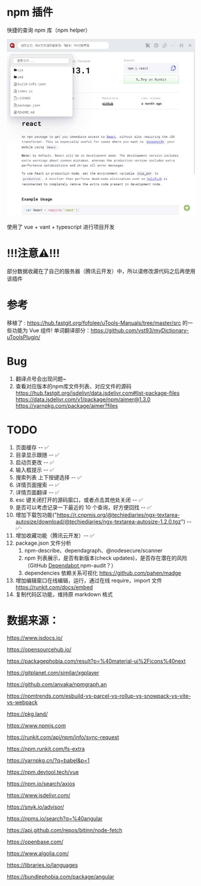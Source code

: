 # npm 插件

快捷的查询 npm 库（npm helper）

![npm helper 插件](./examples/2020-06-18_173702.jpg)

使用了 vue + vant + typescript 进行项目开发


# !!!注意⚠️!!!
部分数据收藏在了自己的服务器（腾讯云开发）中，所以请修改源代码之后再使用该插件


# 参考

移植了 : https://hub.fastgit.org/fofolee/uTools-Manuals/tree/master/src 的一些功能为 Vue 组件!
单词翻译部分：https://github.com/vst93/myDictionary-uToolsPlugin/

# Bug

1. 翻译点号会出现问题~
2. 查看对应版本的npm库文件列表、对应文件的源码
    https://hub.fastgit.org/jsdelivr/data.jsdelivr.com#list-package-files
    https://data.jsdelivr.com/v1/package/npm/aimer@1.3.0
    https://yarnpkg.com/package/aimer?files


# TODO

1. 页面缓存 -- ✅
2. 目录显示跟随 -- ✅
3. 启动页更改 -- ✅
4. 输入框提示 -- ✅
5. 搜索列表 上下按键选择 -- ✅
6. 详情页面搜索 -- ✅
7. 详情页面翻译 -- ✅
8. esc 键关闭打开的源码窗口，或者点击其他处关闭 -- ✅
9. 是否可以考虑记录一下最近的 10 个查询，好方便回找 -- ✅
10. 增加下载包功能("https://r.cnpmjs.org/@techiediaries/ngx-textarea-autosize/download/@techiediaries/ngx-textarea-autosize-1.2.0.tgz") -- ✅·
11. 增加收藏功能（腾讯云开发）-- ✅
12. package.json 文件分析
    1.  npm-describe、dependagraph、@nodesecure/scanner
    2.  npm 列表展示，是否有新版本(check updates)，是否存在潜在的风险（GitHub [ Dependabot ](https://dependabot.com/) npm-audit？）
    3. dependencies 依赖关系可视化 https://github.com/pahen/madge
13. 增加编辑窗口在线编辑，运行，通过在线 require，import 文件
    https://runkit.com/docs/embed
14. 复制代码区功能，维持原 markdown 格式


# 数据来源：

https://www.jsdocs.io/

https://opensourcehub.io/

https://packagephobia.com/result?p=%40material-ui%2Ficons%40next

<!-- 搜索相关库 -->
https://gitplanet.com/similar/xgplayer

https://github.com/anvaka/npmgraph.an

https://npmtrends.com/esbuild-vs-parcel-vs-rollup-vs-snowpack-vs-vite-vs-webpack

https://pkg.land/

<!-- @cucumber/cucumber-expressions -->
https://www.npmjs.com

https://runkit.com/api/npm/info/sync-request

https://npm.runkit.com/fs-extra

https://yarnpkg.cn/?q=babel&p=1

https://npm.devtool.tech/vue

https://npm.io/search/axios

https://www.jsdelivr.com/

https://snyk.io/advisor/

https://npms.io/search?q=%40angular

https://api.github.com/repos/bitinn/node-fetch

https://openbase.com/

https://www.algolia.com/

https://libraries.io/languages

https://bundlephobia.com/package/angular

